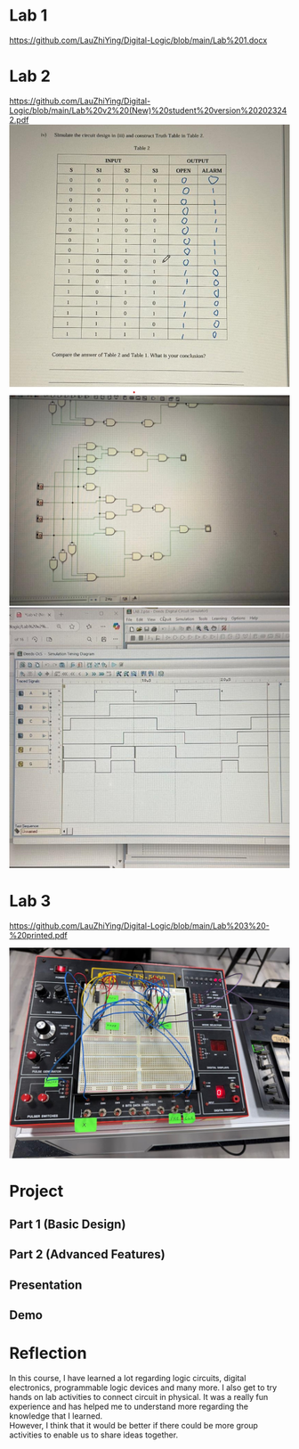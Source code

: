 # Lab 1
https://github.com/LauZhiYing/Digital-Logic/blob/main/Lab%201.docx
# Lab 2
https://github.com/LauZhiYing/Digital-Logic/blob/main/Lab%20v2%20(New)%20student%20version%202023242.pdf
![](https://github.com/LauZhiYing/Digital-Logic/blob/main/Lab%202%20(1).jpeg)
![](https://github.com/LauZhiYing/Digital-Logic/blob/main/Lab%202%20(2).jpeg)
![](https://github.com/LauZhiYing/Digital-Logic/blob/main/Lab%202%20(3).jpeg)
# Lab 3
https://github.com/LauZhiYing/Digital-Logic/blob/main/Lab%203%20-%20printed.pdf

![](https://github.com/LauZhiYing/Digital-Logic/blob/main/Lab%203.jpeg)
# Project
  ## Part 1 (Basic Design)
  ## Part 2 (Advanced Features)
  ## Presentation
  ## Demo
# Reflection
In this course, I have learned a lot regarding logic circuits, digital electronics, programmable logic devices and many more. I also get to try hands on lab activities to connect circuit in physical. It was a really fun experience and has helped me to understand more regarding the knowledge that I learned.                                                                                                 
However, I think that it would be better if there could be more group activities  to enable us to share ideas together.
